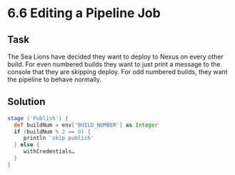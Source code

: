 # 6.6 Editing a Pipeline Job

## Task

The Sea Lions have decided they want to deploy to Nexus on every other build. For even numbered builds they want to just print a message to the console that they are skipping deploy. For odd numbered builds, they want the pipeline to behave normally.

## Solution

````groovy
stage ('Publish') {
  def buildNum = env['BUILD_NUMBER'] as Integer
  if (buildNum % 2 == 0) {
     println 'skip publish'
  } else {
     withCredentials…
  }
}
   ````